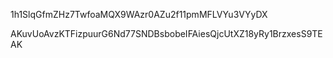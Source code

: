 1h1SlqGfmZHz7TwfoaMQX9WAzr0AZu2f11pmMFLVYu3VYyDX

AKuvUoAvzKTFizpuurG6Nd77SNDBsbobeIFAiesQjcUtXZ18yRy1BrzxesS9TEAK